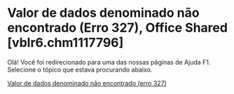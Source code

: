 
# Valor de dados denominado não encontrado (Erro 327), Office Shared [vblr6.chm1117796]

Olá! Você foi redirecionado para uma das nossas páginas de Ajuda F1. Selecione o tópico que estava procurando abaixo.

[Valor de dados denominado não encontrado (erro 327)](http://msdn.microsoft.com/library/70eaeed2-a28d-0d31-bab3-ea37fe705409%28Office.15%29.aspx)
